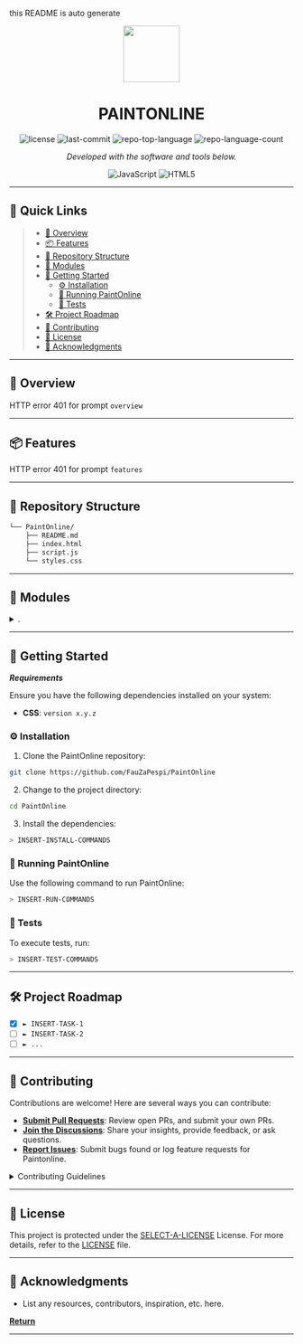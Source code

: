 <p>this README is auto generate</p>
<p align="center">
  <img src="https://cdn-icons-png.flaticon.com/512/6295/6295417.png" width="100" />
</p>
<p align="center">
    <h1 align="center">PAINTONLINE</h1>
</p>
<p align="center">
	<img src="https://img.shields.io/github/license/FauZaPespi/PaintOnline?style=flat&color=0080ff" alt="license">
	<img src="https://img.shields.io/github/last-commit/FauZaPespi/PaintOnline?style=flat&logo=git&logoColor=white&color=0080ff" alt="last-commit">
	<img src="https://img.shields.io/github/languages/top/FauZaPespi/PaintOnline?style=flat&color=0080ff" alt="repo-top-language">
	<img src="https://img.shields.io/github/languages/count/FauZaPespi/PaintOnline?style=flat&color=0080ff" alt="repo-language-count">
<p>
<p align="center">
		<em>Developed with the software and tools below.</em>
</p>
<p align="center">
	<img src="https://img.shields.io/badge/JavaScript-F7DF1E.svg?style=flat&logo=JavaScript&logoColor=black" alt="JavaScript">
	<img src="https://img.shields.io/badge/HTML5-E34F26.svg?style=flat&logo=HTML5&logoColor=white" alt="HTML5">
</p>
<hr>

## 🔗 Quick Links

> - [📍 Overview](#-overview)
> - [📦 Features](#-features)
> - [📂 Repository Structure](#-repository-structure)
> - [🧩 Modules](#-modules)
> - [🚀 Getting Started](#-getting-started)
>   - [⚙️ Installation](#️-installation)
>   - [🤖 Running PaintOnline](#-running-PaintOnline)
>   - [🧪 Tests](#-tests)
> - [🛠 Project Roadmap](#-project-roadmap)
> - [🤝 Contributing](#-contributing)
> - [📄 License](#-license)
> - [👏 Acknowledgments](#-acknowledgments)

---

## 📍 Overview

HTTP error 401 for prompt `overview`

---

## 📦 Features

HTTP error 401 for prompt `features`

---

## 📂 Repository Structure

```sh
└── PaintOnline/
    ├── README.md
    ├── index.html
    ├── script.js
    └── styles.css
```

---

## 🧩 Modules

<details closed><summary>.</summary>

| File                                                                           | Summary                                |
| ---                                                                            | ---                                    |
| [styles.css](https://github.com/FauZaPespi/PaintOnline/blob/master/styles.css) | HTTP error 401 for prompt `styles.css` |
| [index.html](https://github.com/FauZaPespi/PaintOnline/blob/master/index.html) | HTTP error 401 for prompt `index.html` |
| [script.js](https://github.com/FauZaPespi/PaintOnline/blob/master/script.js)   | HTTP error 401 for prompt `script.js`  |

</details>

---

## 🚀 Getting Started

***Requirements***

Ensure you have the following dependencies installed on your system:

* **CSS**: `version x.y.z`

### ⚙️ Installation

1. Clone the PaintOnline repository:

```sh
git clone https://github.com/FauZaPespi/PaintOnline
```

2. Change to the project directory:

```sh
cd PaintOnline
```

3. Install the dependencies:

```sh
> INSERT-INSTALL-COMMANDS
```

### 🤖 Running PaintOnline

Use the following command to run PaintOnline:

```sh
> INSERT-RUN-COMMANDS
```

### 🧪 Tests

To execute tests, run:

```sh
> INSERT-TEST-COMMANDS
```

---

## 🛠 Project Roadmap

- [X] `► INSERT-TASK-1`
- [ ] `► INSERT-TASK-2`
- [ ] `► ...`

---

## 🤝 Contributing

Contributions are welcome! Here are several ways you can contribute:

- **[Submit Pull Requests](https://github.com/FauZaPespi/PaintOnline/blob/main/CONTRIBUTING.md)**: Review open PRs, and submit your own PRs.
- **[Join the Discussions](https://github.com/FauZaPespi/PaintOnline/discussions)**: Share your insights, provide feedback, or ask questions.
- **[Report Issues](https://github.com/FauZaPespi/PaintOnline/issues)**: Submit bugs found or log feature requests for Paintonline.

<details closed>
    <summary>Contributing Guidelines</summary>

1. **Fork the Repository**: Start by forking the project repository to your GitHub account.
2. **Clone Locally**: Clone the forked repository to your local machine using a Git client.
   ```sh
   git clone https://github.com/FauZaPespi/PaintOnline
   ```
3. **Create a New Branch**: Always work on a new branch, giving it a descriptive name.
   ```sh
   git checkout -b new-feature-x
   ```
4. **Make Your Changes**: Develop and test your changes locally.
5. **Commit Your Changes**: Commit with a clear message describing your updates.
   ```sh
   git commit -m 'Implemented new feature x.'
   ```
6. **Push to GitHub**: Push the changes to your forked repository.
   ```sh
   git push origin new-feature-x
   ```
7. **Submit a Pull Request**: Create a PR against the original project repository. Clearly describe the changes and their motivations.

Once your PR is reviewed and approved, it will be merged into the main branch.

</details>

---

## 📄 License

This project is protected under the [SELECT-A-LICENSE](https://choosealicense.com/licenses) License. For more details, refer to the [LICENSE](https://choosealicense.com/licenses/) file.

---

## 👏 Acknowledgments

- List any resources, contributors, inspiration, etc. here.

[**Return**](#-quick-links)

---
